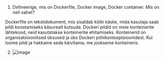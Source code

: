 1. Defineerige, mis on Dockerfile, Docker image, Docker container. Mis on neil vahet?

  Dockerfile on tekstidokument, mis sisaldab kõiki käske, mida kasutaja saab pildi koostamiseks käsurealt kutsuda.
  Dockeri pildid on meie konteinerite lähtekood, neid kasutatakse konteinerite ehitamiseks.
  Konteinerid on organisatsioonilised üksused ja üks Dockeri põhikontseptsioonidest. Kui loome pildi ja hakkame seda käivitama; me jookseme konteineris.
  
2. ![image](https://user-images.githubusercontent.com/92860669/206440720-ec2779ee-616e-461a-b6cf-d066a858bbb0.png)
